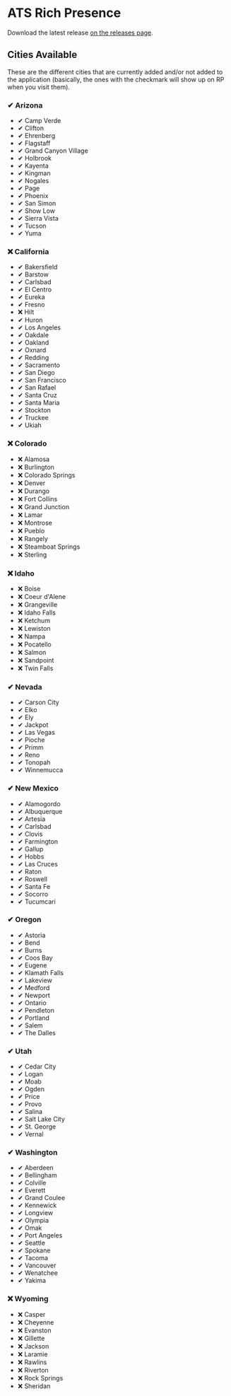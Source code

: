 # ATS Rich Presence
Download the latest release [on the releases page](https://github.com/FireController1847/ats-rich-presence/releases).

## Cities Available
These are the different cities that are currently added and/or not added to the application (basically, the ones with the checkmark will show up on RP when you visit them).

### ✔ Arizona
- ✔ Camp Verde
- ✔ Clifton
- ✔ Ehrenberg
- ✔ Flagstaff
- ✔ Grand Canyon Village
- ✔ Holbrook
- ✔ Kayenta
- ✔ Kingman
- ✔ Nogales
- ✔ Page
- ✔ Phoenix
- ✔ San Simon
- ✔ Show Low
- ✔ Sierra Vista
- ✔ Tucson
- ✔ Yuma

### ❌ California
- ✔ Bakersfield
- ✔ Barstow
- ✔ Carlsbad
- ✔ El Centro
- ✔ Eureka
- ✔ Fresno
- ❌ Hilt
- ✔ Huron
- ✔ Los Angeles
- ✔ Oakdale
- ✔ Oakland
- ✔ Oxnard
- ✔ Redding
- ✔ Sacramento
- ✔ San Diego
- ✔ San Francisco
- ✔ San Rafael
- ✔ Santa Cruz
- ✔ Santa Maria
- ✔ Stockton
- ✔ Truckee
- ✔ Ukiah

### ❌ Colorado
- ❌ Alamosa
- ❌ Burlington
- ❌ Colorado Springs
- ❌ Denver
- ❌ Durango
- ❌ Fort Collins
- ❌ Grand Junction
- ❌ Lamar
- ❌ Montrose
- ❌ Pueblo
- ❌ Rangely
- ❌ Steamboat Springs
- ❌ Sterling

### ❌ Idaho
- ❌ Boise
- ❌ Coeur d'Alene
- ❌ Grangeville
- ❌ Idaho Falls
- ❌ Ketchum
- ❌ Lewiston
- ❌ Nampa
- ❌ Pocatello
- ❌ Salmon
- ❌ Sandpoint
- ❌ Twin Falls

### ✔ Nevada
- ✔ Carson City
- ✔ Elko
- ✔ Ely
- ✔ Jackpot
- ✔ Las Vegas
- ✔ Pioche
- ✔ Primm
- ✔ Reno
- ✔ Tonopah
- ✔ Winnemucca

### ✔ New Mexico
- ✔ Alamogordo
- ✔ Albuquerque
- ✔ Artesia
- ✔ Carlsbad
- ✔ Clovis
- ✔ Farmington
- ✔ Gallup
- ✔ Hobbs
- ✔ Las Cruces
- ✔ Raton
- ✔ Roswell
- ✔ Santa Fe
- ✔ Socorro
- ✔ Tucumcari

### ✔ Oregon
- ✔ Astoria
- ✔ Bend
- ✔ Burns
- ✔ Coos Bay
- ✔ Eugene
- ✔ Klamath Falls
- ✔ Lakeview
- ✔ Medford
- ✔ Newport
- ✔ Ontario
- ✔ Pendleton
- ✔ Portland
- ✔ Salem
- ✔ The Dalles

### ✔ Utah
- ✔ Cedar City
- ✔ Logan
- ✔ Moab
- ✔ Ogden
- ✔ Price
- ✔ Provo
- ✔ Salina
- ✔ Salt Lake City
- ✔ St. George
- ✔ Vernal

### ✔ Washington
- ✔ Aberdeen
- ✔ Bellingham
- ✔ Colville
- ✔ Everett
- ✔ Grand Coulee
- ✔ Kennewick
- ✔ Longview
- ✔ Olympia
- ✔ Omak
- ✔ Port Angeles
- ✔ Seattle
- ✔ Spokane
- ✔ Tacoma
- ✔ Vancouver
- ✔ Wenatchee
- ✔ Yakima

### ❌ Wyoming
- ❌ Casper
- ❌ Cheyenne
- ❌ Evanston
- ❌ Gillette
- ❌ Jackson
- ❌ Laramie
- ❌ Rawlins
- ❌ Riverton
- ❌ Rock Springs
- ❌ Sheridan
